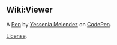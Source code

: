 Wiki:Viewer
-----------


A [Pen](https://codepen.io/yesseniamelendez/pen/VMJEaQ) by [Yessenia Melendez](https://codepen.io/yesseniamelendez) on [CodePen](https://codepen.io).

[License](https://codepen.io/yesseniamelendez/pen/VMJEaQ/license).